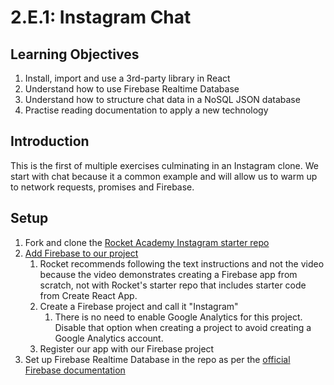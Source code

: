 # 2.E.1: Instagram Chat

## Learning Objectives

1. Install, import and use a 3rd-party library in React
2. Understand how to use Firebase Realtime Database
3. Understand how to structure chat data in a NoSQL JSON database
4. Practise reading documentation to apply a new technology

## Introduction

This is the first of multiple exercises culminating in an Instagram clone. We start with chat because it a common example and will allow us to warm up to network requests, promises and Firebase.

## Setup

1. Fork and clone the [Rocket Academy Instagram starter repo](https://github.com/rocketacademy/instagram-bootcamp)
2. [Add Firebase to our project](https://firebase.google.com/docs/web/setup)
   1. Rocket recommends following the text instructions and not the video because the video demonstrates creating a Firebase app from scratch, not with Rocket's starter repo that includes starter code from Create React App.
   2. Create a Firebase project and call it "Instagram"
      1. There is no need to enable Google Analytics for this project. Disable that option when creating a project to avoid creating a Google Analytics account.
   3. Register our app with our Firebase project
3. Set up Firebase Realtime Database in the repo as per the [official Firebase documentation](https://firebase.google.com/docs/database/web/start)
